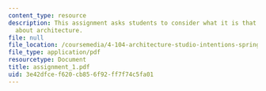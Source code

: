 ```yaml
---
content_type: resource
description: This assignment asks students to consider what it is that interests them
  about architecture.
file: null
file_location: /coursemedia/4-104-architecture-studio-intentions-spring-2005/3e42dfcef620cb856f92ff7f74c5fa01_assignment_1.pdf
file_type: application/pdf
resourcetype: Document
title: assignment_1.pdf
uid: 3e42dfce-f620-cb85-6f92-ff7f74c5fa01
---
```

